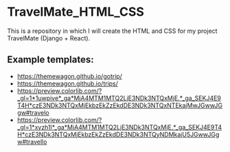 # TravelMate_HTML_CSS
This is a repository in which I will create the HTML and CSS for my project TravelMate (Django + React).

## Example templates:
- https://themewagon.github.io/gotrip/
- https://themewagon.github.io/trips/
- https://preview.colorlib.com/?_gl=1*1uwpive*_ga*MjA4MTM1MTQ2LjE3NDk3NTQxMjE.*_ga_SEKJ4E9T4H*czE3NDk3NTQxMjEkbzEkZzEkdDE3NDk3NTQxNTEkajMwJGwwJGgw#travelo
- https://preview.colorlib.com/?_gl=1*xyzh1l*_ga*MjA4MTM1MTQ2LjE3NDk3NTQxMjE.*_ga_SEKJ4E9T4H*czE3NDk3NTQxMjEkbzEkZzEkdDE3NDk3NTQyNDMkajU5JGwwJGgw#travello
